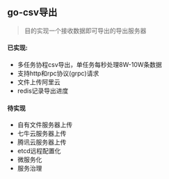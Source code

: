 ## go-csv导出

> 目的实现一个接收数据即可导出的导出服务器

#### 已实现:
- 多任务协程csv导出，单任务每秒处理8W-10W条数据
- 支持http和rpc协议(grpc)请求
- 文件上传阿里云
- redis记录导出进度

#### 待实现

- 自有文件服务器上传
- 七牛云服务器上传
- 腾讯云服务器上传
- etcd远程配置化
- 微服务化
- 服务治理
